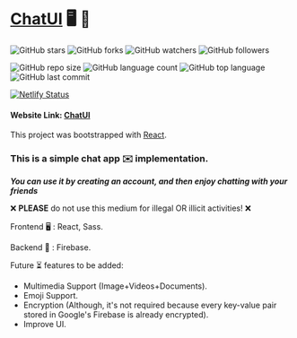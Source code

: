 # [ChatUI](https://chatui.netlify.com) 	:desktop_computer: 	:incoming_envelope: 

![GitHub stars](https://img.shields.io/github/stars/atkvishnu/ChatUI?style=social)
![GitHub forks](https://img.shields.io/github/forks/atkvishnu/ChatUI?style=plastic)
![GitHub watchers](https://img.shields.io/github/watchers/atkvishnu/ChatUI?style=flat)
![GitHub followers](https://img.shields.io/github/followers/atkvishnu?style=flat)

![GitHub repo size](https://img.shields.io/github/repo-size/atkvishnu/ChatUI?style=for-the-badge)
![GitHub language count](https://img.shields.io/github/languages/count/atkvishnu/ChatUI?style=flat-square)
![GitHub top language](https://img.shields.io/github/languages/top/atkvishnu/ChatUI?style=flat-square)
![GitHub last commit](https://img.shields.io/github/last-commit/atkvishnu/ChatUI?color=red&style=flat-square)

[![Netlify Status](https://api.netlify.com/api/v1/badges/9e2d536d-1619-40a0-8ded-33e714fe46f9/deploy-status)](https://app.netlify.com/sites/chatui/deploys)

#### Website Link: [ChatUI](https://chatui.netlify.com)

This project was bootstrapped with [React](https://github.com/facebook/create-react-app).

### This is a **simple chat app :envelope: implementation**.

***You can use it by creating an account, and then enjoy chatting with your friends***

:x: **PLEASE** do not use this medium for illegal OR illicit activities! :x:

Frontend :desktop_computer: : React, Sass.

Backend :electric_plug: : Firebase.

Future :hourglass_flowing_sand: features to be added:

- Multimedia Support (Image+Videos+Documents).
- Emoji Support.
- Encryption (Although, it's not required because every key-value pair stored in Google's Firebase is already encrypted).
- Improve UI.
